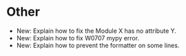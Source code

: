 # Other

* New: Explain how to fix the Module X has no attribute Y.
* New: Explain how to fix W0707 mypy error.
* New: Explain how to prevent the formatter on some lines.